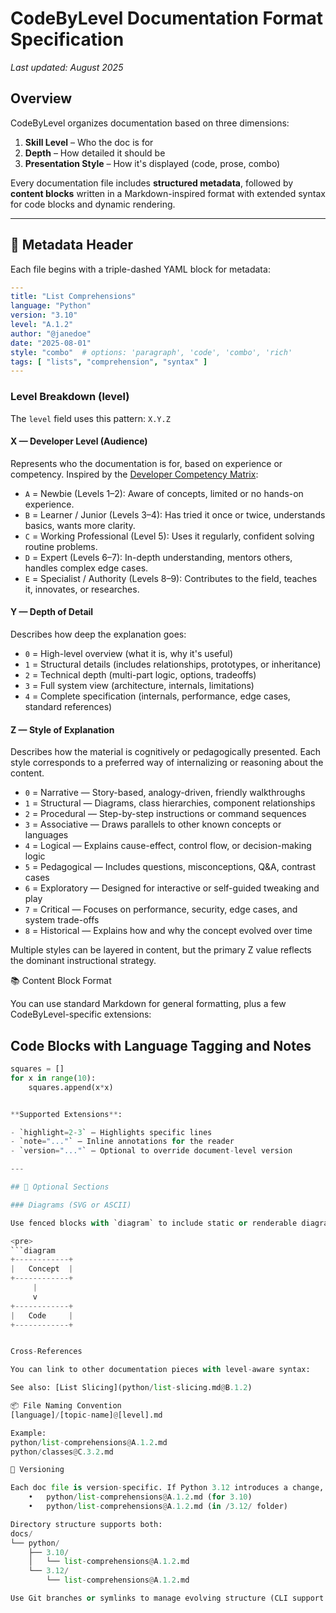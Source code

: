 # CodeByLevel Documentation Format Specification

_Last updated: August 2025_

## Overview

CodeByLevel organizes documentation based on three dimensions:

1. **Skill Level** – Who the doc is for
2. **Depth** – How detailed it should be
3. **Presentation Style** – How it's displayed (code, prose, combo)

Every documentation file includes **structured metadata**, followed by **content blocks** written in a Markdown-inspired
format with extended syntax for code blocks and dynamic rendering.

---

## 📘 Metadata Header

Each file begins with a triple-dashed YAML block for metadata:

```yaml
---
title: "List Comprehensions"
language: "Python"
version: "3.10"
level: "A.1.2"
author: "@janedoe"
date: "2025-08-01"
style: "combo"  # options: 'paragraph', 'code', 'combo', 'rich'
tags: [ "lists", "comprehension", "syntax" ]
---
```

### Level Breakdown (level)

The `level` field uses this pattern: `X.Y.Z`

#### X — Developer Level (Audience)

Represents who the documentation is for, based on experience or competency. Inspired by
the [Developer Competency Matrix](https://competency.worktestlink.com):

- `A` = Newbie (Levels 1–2): Aware of concepts, limited or no hands-on experience.
- `B` = Learner / Junior (Levels 3–4): Has tried it once or twice, understands basics, wants more clarity.
- `C` = Working Professional (Level 5): Uses it regularly, confident solving routine problems.
- `D` = Expert (Levels 6–7): In-depth understanding, mentors others, handles complex edge cases.
- `E` = Specialist / Authority (Levels 8–9): Contributes to the field, teaches it, innovates, or researches.

#### Y — Depth of Detail

Describes how deep the explanation goes:

- `0` = High-level overview (what it is, why it's useful)
- `1` = Structural details (includes relationships, prototypes, or inheritance)
- `2` = Technical depth (multi-part logic, options, tradeoffs)
- `3` = Full system view (architecture, internals, limitations)
- `4` = Complete specification (internals, performance, edge cases, standard references)

#### Z — Style of Explanation

Describes how the material is cognitively or pedagogically presented. Each style corresponds to a preferred way of internalizing or reasoning about the content.

- `0` = Narrative — Story-based, analogy-driven, friendly walkthroughs  
- `1` = Structural — Diagrams, class hierarchies, component relationships  
- `2` = Procedural — Step-by-step instructions or command sequences  
- `3` = Associative — Draws parallels to other known concepts or languages  
- `4` = Logical — Explains cause-effect, control flow, or decision-making logic  
- `5` = Pedagogical — Includes questions, misconceptions, Q&A, contrast cases  
- `6` = Exploratory — Designed for interactive or self-guided tweaking and play  
- `7` = Critical — Focuses on performance, security, edge cases, and system trade-offs  
- `8` = Historical — Explains how and why the concept evolved over time

Multiple styles can be layered in content, but the primary Z value reflects the dominant instructional strategy.

📚 Content Block Format

You can use standard Markdown for general formatting, plus a few CodeByLevel-specific extensions:

## Code Blocks with Language Tagging and Notes

```python [highlight=2-3] [note="Beginner version"]
squares = []
for x in range(10):
    squares.append(x*x)


**Supported Extensions**:

- `highlight=2-3` – Highlights specific lines  
- `note="..."` – Inline annotations for the reader  
- `version="..."` – Optional to override document-level version

---

## 🧩 Optional Sections

### Diagrams (SVG or ASCII)

Use fenced blocks with `diagram` to include static or renderable diagrams:

<pre>
```diagram
+------------+
|   Concept  |
+------------+
     |
     v
+------------+
|   Code     |
+------------+


Cross-References

You can link to other documentation pieces with level-aware syntax:

See also: [List Slicing](python/list-slicing.md@B.1.2)

📦 File Naming Convention
[language]/[topic-name]@[level].md

Example: 
python/list-comprehensions@A.1.2.md
python/classes@C.3.2.md

🔁 Versioning

Each doc file is version-specific. If Python 3.12 introduces a change, you should copy the file and update:
	•	python/list-comprehensions@A.1.2.md (for 3.10)
	•	python/list-comprehensions@A.1.2.md (in /3.12/ folder)

Directory structure supports both:
docs/
└── python/
    ├── 3.10/
    │   └── list-comprehensions@A.1.2.md
    └── 3.12/
        └── list-comprehensions@A.1.2.md

Use Git branches or symlinks to manage evolving structure (CLI support coming soon).
